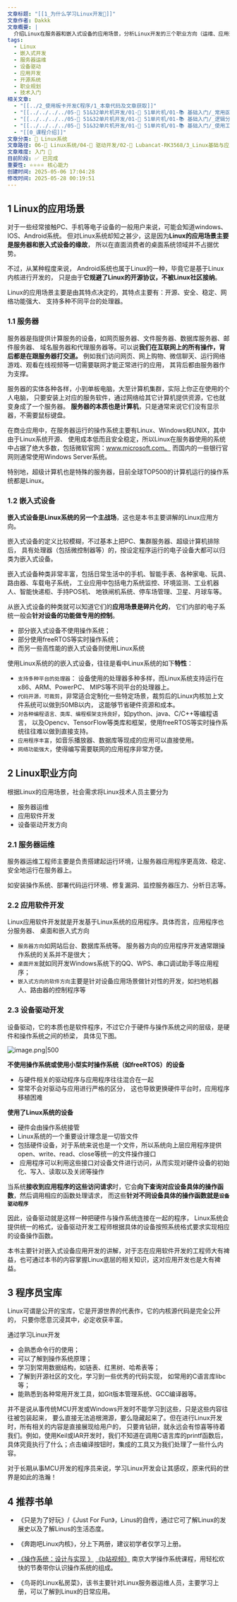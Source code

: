 ```yaml
---
文章标题: "[[1_为什么学习Linux开发📕]]"
文章作者: Dakkk
文章概要: |
  介绍Linux在服务器和嵌入式设备的应用场景，分析Linux开发的三个职业方向（运维、应用开发、驱动开发），强调Linux作为开源技术学习宝库的价值
tags:
  - Linux
  - 嵌入式开发
  - 服务器运维
  - 设备驱动
  - 应用开发
  - 开源系统
  - 职业规划
  - 技术入门
相关文章:
  - "[[../2_使用板卡开发C程序/1_本章代码及文章获取]]"
  - "[[../../../../05-🔧 51&32单片机开发/01-🎯 51单片机/01-📚 基础入门/_常用函数]]"
  - "[[../../../../05-🔧 51&32单片机开发/01-🎯 51单片机/01-📚 基础入门/_逻辑分析仪的安装]]"
  - "[[../../../../05-🔧 51&32单片机开发/01-🎯 51单片机/01-📚 基础入门/_使用工具的软件驱动]]"
  - "[[0_课程介绍]]"
文章分类: 🐧 Linux系统
文章路径: 06-🐧 Linux系统/04-🔌 驱动开发/02-💾 Lubancat-RK3568/3_Linux基础与应用开发实战/1_Linux系统/1_为什么学习Linux开发📕.md
文章难度: 入门 🌱
目前阶段: ✅ 已完成
重要性: ⭐⭐⭐⭐ 核心能力
创建时间: 2025-05-06 17:04:28
修改时间: 2025-05-28 00:19:51
---
```


## 1 Linux的应用场景

对于一些经常接触PC、手机等电子设备的一般用户来说，可能会知道windows、IOS、Android系统。 但对Linux系统却知之甚少，这是因为**Linux的应用场景主要是服务器和嵌入式设备的缘故**， 所以在直面消费者的桌面系统领域并不占据优势。

不过，从某种程度来说， Android系统也属于Linux的一种，毕竟它是基于Linux内核进行开发的， 只是由于**它规避了Linux的开源协议，不被Linux社区接纳**。

Linux的应用场景主要是由其特点决定的，其特点主要有：开源、安全、稳定、网络功能强大、 支持多种不同平台的处理器。
### 1.1 服务器

服务器是指提供计算服务的设备，如网页服务器、文件服务器、数据库服务器、邮件服务器、 域名服务器和代理服务器等。可以说**我们在互联网上的所有操作，背后都是在跟服务器打交道。** 例如我们访问网页、网上购物、微信聊天、运行网络游戏、观看在线视频等一切需要联网才能正常进行的应用， 其背后都由服务器作为支撑。

服务器的实体各种各样，小到单板电脑，大至计算机集群，实际上你正在使用的个人电脑， 只要安装上对应的服务软件，通过网络给其它计算机提供资源，它也就变身成了一个服务器。 **服务器的本质也是计算机**，只是通常来说它们没有显示器，不需要鼠标键盘。

在商业应用中，在服务器运行的操作系统主要有Linux、Windows和UNIX，其中由于Linux系统开源、 使用成本低而且安全稳定，所以Linux在服务器使用的系统中占据了绝大多数，包括微软官网：www.microsoft.com。 而国内的一些银行官网则通常使用Windows Server系统。

特别地，超级计算机也是特殊的服务器，目前全球TOP500的计算机运行的操作系统都是Linux。
### 1.2 嵌入式设备

**嵌入式设备是Linux系统的另一个主战场**，这也是本书主要讲解的Linux应用方向。

嵌入式设备的定义比较模糊，不过基本上把PC、集群服务器、超级计算机排除后， 具有处理器（包括微控制器等）的，按设定程序运行的电子设备大都可以归类为嵌入式设备。

嵌入式设备种类非常丰富，包括日常生活中的手机、智能手表、各种家电、玩具、路由器、车载电子系统， 工业应用中包括电力系统监控、环境监测、工业机器人、智能快递柜、手持POS机、 地铁闸机系统、停车场管理、卫星、月球车等。

从嵌入式设备的种类就可以知道它们的**应用场景是碎片化的**， 它们内部的电子系统一般会**针对设备的功能做专用的控制**。
- 部分嵌入式设备不使用操作系统；
- 部分使用freeRTOS等实时操作系统；
- 而另一些高性能的嵌入式设备则使用Linux系统

使用Linux系统的的嵌入式设备，往往是看中Linux系统的如下**特性**：
- `支持多种平台的处理器`： 设备使用的处理器多种多样，而Linux系统支持运行在x86、ARM、PowerPC、 MIPS等不同平台的处理器上。
- `代码开源，可裁剪`，非常适合定制化一些特定场景，裁剪后的Linux内核加上文件系统可以做到50MB以内， 这能够节省硬件资源和成本。
- `对各种编程语言、类库、编程框架支持良好`，如python、java、C/C++等编程语言， 以及Opencv、TensorFlow等类库和框架，使用freeRTOS等实时操作系统往往难以做到直接支持。
- `应用程序丰富`，如音乐播放器、数据库等现成的应用可以直接使用。
- `网络功能强大`，使得编写需要联网的应用程序非常方便。
## 2 Linux职业方向

根据Linux的应用场景，社会需求将Linux技术人员主要分为
- 服务器运维
- 应用软件开发
- 设备驱动开发方向
### 2.1 服务器运维

服务器运维工程师主要是负责搭建起运行环境，让服务器应用程序更高效、稳定、安全地运行在服务器上。

如安装操作系统、部署代码运行环境、修复漏洞、监控服务器压力、分析日志等。
### 2.2 应用软件开发

Linux应用软件开发就是开发基于Linux系统的应用程序。具体而言，应用程序也分服务器、 桌面和嵌入式方向
- `服务器方向`如网站后台、数据库系统等。 服务器方向的应用程序开发通常跟操作系统的关系并不是很大； 
- `桌面开发`就如同开发Windows系统下的QQ、WPS、串口调试助手等应用程序； 
- `嵌入式方向的软件方向`主要是针对设备应用场景做针对性的开发，如扫地机器人、路由器的控制程序等
### 2.3 设备驱动开发

设备驱动，它的本质也是软件程序，不过它介于硬件与操作系统之间的层级，是硬件和操作系统之间的桥梁， 具体见下图。

![image.png|500](https://my-obsidian-image.oss-cn-guangzhou.aliyuncs.com/2025/05/0be63e080dd9f5ada34b5c5986a812e6.png)

**不使用操作系统或使用小型实时操作系统（如freeRTOS）的设备**
- 与硬件相关的驱动程序与应用程序往往混合在一起
- 常常不会对驱动与应用进行严格的区分， 这也导致更换硬件平台时，应用程序移植困难

**使用了Linux系统的设备**
- 硬件会由操作系统接管
- Linux系统的一个重要设计理念是一切皆文件
- 包括硬件设备，对于系统来说也是一个文件，所以系统向上层应用程序提供open、write、read、close等统一的文件操作接口
-  应用程序可以利用这些接口对设备文件进行访问，从而实现对硬件设备的初始化、写入、读取以及关闭等操作

当系统**接收到应用程序的这些访问请求**时，它会**向下查询对应设备具体的操作函数**，然后调用相应的函数处理请求， 而这些**针对不同设备具体的操作函数就是`设备驱动程序`**

因此，设备驱动就是这样一种把硬件与操作系统连接在一起的程序， Linux系统会提供统一的格式，设备驱动开发工程师根据具体的设备按照系统格式要求实现相应的设备操作函数。

本书主要针对嵌入式设备应用开发的讲解，对于志在应用软件开发的工程师大有裨益，也可通过本书的内容掌握Linux底层的相关知识，这对应用开发也是大有裨益。
## 3 程序员宝库

Linux可谓是公开的宝库，它是开源世界的代表作，它的内核源代码是完全公开的， 只要你愿意沉浸其中，必定收获丰富。

通过学习Linux开发
- 会熟悉命令行的使用； 
- 可以了解到操作系统原理；
- 学习到常用数据结构，如链表、红黑树、哈希表等；
- 了解到开源社区的文化，学习到一些优秀的代码实现， 如常用的C语言库libc等；
- 能熟悉到各种常用开发工具，如Git版本管理系统、GCC编译器等。

并不是说从事传统MCU开发或Windows开发时不能学习到这些，只是这些内容往往被包装起来， 要么直接无法追根溯源，要么隐藏起来了。但在进行Linux开发时，所有相关的内容是直接展现给用户的， 只要肯钻研，就永远会有惊喜等待着我们。例如，使用Keil或IAR开发时，我们不知道在调用C语言库的printf函数后， 具体究竟执行了什么；点击编译按钮时，集成的工具又为我们处理了一些什么内容。

对于长期从事MCU开发的程序员来说，学习Linux开发会让其感叹，原来代码的世界是如此的浩瀚！
## 4 推荐书单

- 《只是为了好玩》/《Just For Fun》，Linus的自传，通过它可了解Linux的发展史以及了解Linus的生活态度。

- 《奔跑吧Linux内核》，分上下两册，建议初学者仅学习上册。

- [《操作系统：设计与实现 》](http://jyywiki.cn/OS/2022/) [《b站视频》](https://www.bilibili.com/video/BV1Cm4y1d7Ur/?spm_id_from=333.788&vd_source=4bad1f761b8ca5604d76a5b072cf66ff) 南京大学操作系统课程，用轻松欢快的节奏带你认识操作系统的组成。

- 《鸟哥的Linux私房菜》，该书主要针对Linux服务器运维人员，主要学习上册，可以了解到Linux的日常应用。